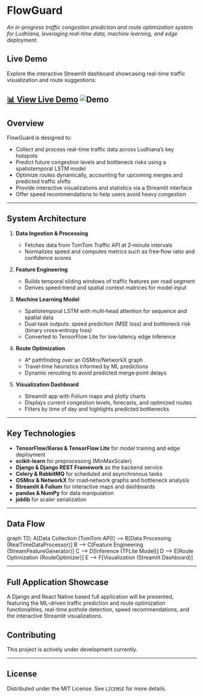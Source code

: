 # FlowGuard

_An in-progress traffic congestion prediction and route optimization system for Ludhiana, leveraging real-time data, machine learning, and edge deployment._

## Live Demo

Explore the interactive Streamlit dashboard showcasing real-time traffic visualization and route suggestions:

[📊 View Live Demo]()
![Demo](demo.gif)
---

## Overview

FlowGuard is designed to:

- Collect and process real-time traffic data across Ludhiana’s key hotspots
- Predict future congestion levels and bottleneck risks using a spatiotemporal LSTM model
- Optimize routes dynamically, accounting for upcoming merges and predicted traffic shifts
- Provide interactive visualizations and statistics via a Streamlit interface
- Offer speed recommendations to help users avoid heavy congestion

---

## System Architecture

1. **Data Ingestion & Processing**  
   - Fetches data from TomTom Traffic API at 2‑minute intervals  
   - Normalizes speed and computes metrics such as free‑flow ratio and confidence scores

2. **Feature Engineering**  
   - Builds temporal sliding windows of traffic features per road segment  
   - Derives speed‑trend and spatial context matrices for model input

3. **Machine Learning Model**  
   - Spatiotemporal LSTM with multi‑head attention for sequence and spatial data  
   - Dual‑task outputs: speed prediction (MSE loss) and bottleneck risk (binary cross‑entropy loss)  
   - Converted to TensorFlow Lite for low‑latency edge inference

4. **Route Optimization**  
   - A* pathfinding over an OSMnx/NetworkX graph  
   - Travel‑time heuristics informed by ML predictions  
   - Dynamic rerouting to avoid predicted merge‑point delays

5. **Visualization Dashboard**  
   - Streamlit app with Folium maps and plotly charts  
   - Displays current congestion levels, forecasts, and optimized routes  
   - Filters by time of day and highlights predicted bottlenecks

---

## Key Technologies

- **TensorFlow/Keras & TensorFlow Lite** for model training and edge deployment
- **scikit-learn** for preprocessing (MinMaxScaler)
- **Django & Django REST Framework** as the backend service
- **Celery & RabbitMQ** for scheduled and asynchronous tasks
- **OSMnx & NetworkX** for road‑network graphs and bottleneck analysis
- **Streamlit & Folium** for interactive maps and dashboards
- **pandas & NumPy** for data manipulation
- **joblib** for scaler serialization

---

## Data Flow

graph TD;
    A[Data Collection (TomTom API)] --> B[Data Processing (RealTimeDataProcessor)]
    B --> C[Feature Engineering (StreamFeatureGenerator)]
    C --> D[Inference (TFLite Model)]
    D --> E[Route Optimization (RouteOptimizer)]
    E --> F[Visualization (Streamlit Dashboard)]


---

## Full Application Showcase

A Django and React Native based full application will be presented, featuring the ML-driven traffic prediction and route optimization functionalities, real-time pothole detection, speed recommendations, and the interactive Streamlit visualizations.

## Contributing

This project is actively under development currently.

---

## License

Distributed under the MIT License. See `LICENSE` for more details.

